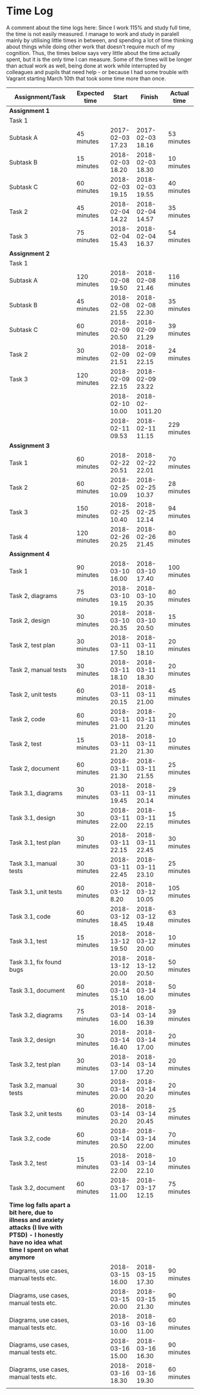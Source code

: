 
# Time Log

A comment about the time logs here: Since I work 115% and study full time, the time is not easily measured. I manage to work and study in paralell mainly by utilising little times in between, and spending a lot of time thinking about things while doing other work that doesn't require much of my cognition. Thus, the times below says very little about the time actually spent, but it is the only time I can measure. Some of the times will be longer than actual work as well, being done at work while interrupted by colleagues and pupils that need help - or because I had some trouble with Vagrant starting March 10th that took some time more than once.

|Assignment/Task|Expected time| Start|Finish|Actual time|
|----|----|----|----|-----|
|**Assignment 1**|
|Task 1|
|Subtask A |45 minutes|2017-02-03 17.23|2017-02-03 18.16|53 minutes|
|Subtask B |15 minutes|2018-02-03 18.20|2018-02-03 18.30|10 minutes|
|Subtask C |60 minutes|2018-02-03 19.15|2018-02-03 19.55|40 minutes|
|Task 2|45 minutes|2018-02-04 14.22|2018-02-04 14.57|35 minutes|
|Task 3|75 minutes|2018-02-04 15.43|2018-02-04 16.37|54 minutes|
|**Assignment 2**|
|Task 1|
|Subtask A |120 minutes|2018-02-08 19.50|2018-02-08 21.46|116 minutes|
|Subtask B |45 minutes|2018-02-08 21.55|2018-02-08 22.30|35 minutes|
|Subtask C |60 minutes|2018-02-09 20.50|2018-02-09 21.29|39 minutes|
|Task 2|30 minutes|2018-02-09 21.51|2018-02-09 22.15|24 minutes|
|Task 3|120 minutes|2018-02-09 22.15|2018-02-09 23.22||
|||2018-02-10 10.00|2018-02-1011.20||
|||2018-02-11 09.53|2018-02-11 11.15|229 minutes|
|**Assignment 3**|
|Task 1|60 minutes|2018-02-22 20.51|2018-02-22 22.01|70 minutes|
|Task 2|60 minutes|2018-02-25 10.09|2018-02-25 10.37|28 minutes|
|Task 3|150 minutes|2018-02-25 10.40|2018-02-25 12.14|94 minutes|
|Task 4|120 minutes|2018-02-26 20.25|2018-02-26 21.45|80 minutes|
|**Assignment 4**|
|Task 1|90 minutes|2018-03-10 16.00|2018-03-10 17.40|100 minutes|
|Task 2, diagrams |75 minutes|2018-03-10 19.15|2018-03-10 20.35|80 minutes|
|Task 2, design |30 minutes|2018-03-10 20.35|2018-03-10 20.50|15 minutes|
|Task 2, test plan |30 minutes|2018-03-11 17.50|2018-03-11 18.10|20 minutes|
|Task 2, manual tests |30 minutes|2018-03-11 18.10|2018-03-11 18.30|20 minutes|
|Task 2, unit tests|60 minutes|2018-03-11 20.15|2018-03-11 21.00|45 minutes|
|Task 2, code|60 minutes|2018-03-11 21.00|2018-03-11 21.20|20 minutes|
|Task 2, test|15 minutes|2018-03-11 21.20|2018-03-11 21.30|10 minutes|
|Task 2, document|60 minutes|2018-03-11 21.30|2018-03-11 21.55| 25 minutes|
|Task 3.1, diagrams |30 minutes|2018-03-11 19.45|2018-03-11 20.14|29 minutes|
|Task 3.1, design |30 minutes|2018-03-11 22.00|2018-03-11 22.15|15 minutes|
|Task 3.1, test plan |30 minutes|2018-03-11 22.15|2018-03-11 22.45|30 minutes|
|Task 3.1, manual tests |30 minutes|2018-03-11 22.45|2018-03-11 23.10|25 minutes|
|Task 3.1, unit tests |60 minutes|2018-03-12 8.20|2018-03-12 10.05|105 minutes|
|Task 3.1, code|60 minutes|2018-03-12 18.45|2018-03-12 19.48|63 minutes|
|Task 3.1, test|15 minutes|2018-13-12 19.50|2018-03-12 20.00|10 minutes|
|Task 3.1, fix found bugs||2018-13-12 20.00|2018-13-12 20.50|50 minutes|
|Task 3.1, document|60 minutes|2018-03-14 15.10|2018-03-14 16.00|50 minutes|
|Task 3.2, diagrams |75 minutes|2018-03-14 16.00|2018-03-14 16.39|39 minutes|
|Task 3.2, design |30 minutes|2018-03-14 16.40|2018-03-14 17.00|20 minutes|
|Task 3.2, test plan |30 minutes|2018-03-14 17.00|2018-03-14 17.20| 20 minutes|
|Task 3.2, manual tests |30 minutes|2018-03-14 20.00|2018-03-14 20.20|20 minutes|
|Task 3.2, unit tests |60 minutes|2018-03-14 20.20|2018-03-14 20.45|25 minutes|
|Task 3.2, code|60 minutes|2018-03-14 20.50|2018-03-14 22.00|70 minutes|
|Task 3.2, test|15 minutes|2018-03-14 22.00|2018-03-14 22.10|10 minutes|
|Task 3.2, document|60 minutes|2018-03-17 11.00|2018-03-17 12.15|75 minutes|
|**Time log falls apart a bit here, due to illness and anxiety attacks (I live with PTSD) - I honestly have no idea what time I spent on what anymore**|
|Diagrams, use cases, manual tests etc.||2018-03-15 16.00|2018-03-15 17.30|90 minutes|
|Diagrams, use cases, manual tests etc.||2018-03-15 20.00|2018-03-15 21.30|90 minutes|
|Diagrams, use cases, manual tests etc.||2018-03-16 10.00|2018-03-16 11.00|60 minutes|
|Diagrams, use cases, manual tests etc.||2018-03-16 15.00|2018-03-16 16.30|90 minutes|
|Diagrams, use cases, manual tests etc.||2018-03-16 18.30|2018-03-16 19.30|60 minutes|
||||||